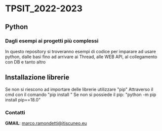 # TPSIT_2022-2023

## Python

### Dagli esempi ai progetti più complessi

In questo repository si troveranno esempi di codice per imparare ad usare python,
dalle basi fino ad arrivare ai Thread, alle WEB API, al collegamento con DB e tanto altro

## Installazione librerie
Se non si riescono ad importare delle librerie utilizzare "pip"
Attraverso il cmd con il comando "pip install <nome della libreria>"
Se non si possiede il pip: "python -m pip install pip==18.0"

### Contatti
**GMAIL**: marco.ramondetti@itiscuneo.eu
